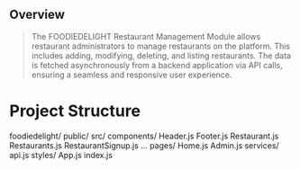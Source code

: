 ## Overview

> The FOODIEDELIGHT Restaurant Management Module allows restaurant administrators to manage restaurants on the platform. This includes adding, modifying, deleting, and listing restaurants. The data is fetched asynchronously from a backend application via API calls, ensuring a seamless and responsive user experience.

# Project Structure
foodiedelight/
  public/
    src/
      components/
            Header.js
            Footer.js
            Restaurant.js
            Restaurants.js
            RestaurantSignup.js
            ...
      pages/
            Home.js
            Admin.js
       services/
            api.js
       styles/
    App.js
    index.js
